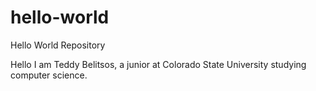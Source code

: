 # hello-world
Hello World Repository


Hello I am Teddy Belitsos, a junior at Colorado State University studying computer science.
